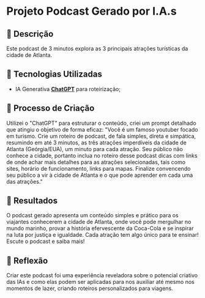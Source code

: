 # Projeto Podcast Gerado por I.A.s

## 📒 Descrição
Este podcast de 3 minutos explora as 3 principais atrações turísticas da cidade de Atlanta.

## 🤖 Tecnologias Utilizadas
- IA Generativa **[ChatGPT](https://chat.openai.com)** para roteirização;

## 🧐 Processo de Criação
Utilizei o "ChatGPT" para estruturar o conteúdo, criei um prompt detalhado que atingiu o objetivo de forma eficaz: "Você é um famoso youtuber focado em turismo. Crie um roteiro de podcast, de fala simples, direta e simpática, resumindo em até 3 minutos, as três atrações imperdíveis da cidade de Atlanta (Geórgia/EUA), um minuto para cada atração. Seu público não conhece a cidade, portanto inclua no roteiro desse podcast dicas com links de onde achar mais detalhes para as atrações selecionadas, tais como sites, horário de funcionamento, links para mapas. Finalize convencendo seu público a vir à cidade de Atlanta e o que pode aprender em cada uma das atrações."

## 🚀 Resultados
O podcast gerado apresenta um conteúdo simples e prático para os viajantes conhecerem a cidade de Atlanta, onde você pode mergulhar no mundo marinho, provar a história efervescente da Coca-Cola e se inspirar na luta por justiça e igualdade. Cada atração tem algo único para te ensinar! Escute o podcast e saiba mais!

[]()

## 💭 Reflexão
Criar este podcast foi uma experiência reveladora sobre o potencial criativo das IAs e como elas podem ser aplicadas para nos auxiliar até mesmo nos momentos de lazer, criando roteiros personalizados para viagens.

